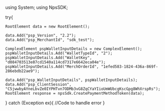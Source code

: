 using System;
using NpsSDK;

try{

    RootElement data = new RootElement();

    data.Add("psp_Version", "2.2");
    data.Add("psp_MerchantId", "sdk_test");

    ComplexElement pspWalletInputDetails = new ComplexElement();
    pspWalletInputDetails.Add("WalletTypeId", "2");
    pspWalletInputDetails.Add("WalletKey", "d084703513e87cd1540a114cd7317e6642eca04e");
    pspWalletInputDetails.Add("MerchOrderId", "1efed583-1824-436a-869f-286ebdb22ae9");

    data.Add("psp_WalletInputDetails", pspWalletInputDetails);
    data.Add("psp_ClientSession", "C5jwwbyAYneLbvZe0IYPHTvn7ODMb3vG8ZqCYaYIioUmWUbcgKscGpg8WhXrspRs");
    RootElement response = npsSdk.CreatePaymentMethodToken(data);

}
catch (Exception ex){
    //Code to handle error
}

